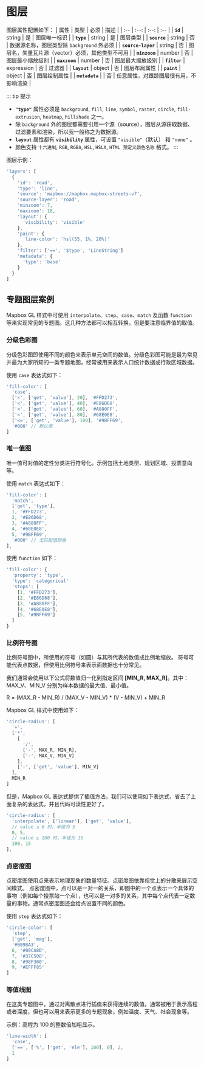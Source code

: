 # 图层
图层属性配置如下：
| 属性 | 类型 | 必须 | 描述 |
| :-- | :--: | :--: | :-- |
| **`id`** | string | 是 | 图层唯一标识 |
| **`type`** | string | 是 | 图层类型 |
| **`source`** | string | 否 | 数据源名称，图层类型除 `background` 外必须 |
| **`source-layer`** | string | 否 | 图层名，矢量瓦片源（vector）必须，其他类型不可用 |
| **`minzoom`** | number | 否 | 图层最小缩放级别 |
| **`maxzoom`** | number | 否 | 图层最大缩放级别 |
| **`filter`** | expression | 否 | 过滤器 |
| **`layout`** | object | 否 | 图层布局属性 |
| **`paint`** | object | 否 | 图层绘制属性 |
| **`metadata`** | | 否 | 任意属性，对跟踪图层很有用，不影响渲染 |

::: tip 提示
- **`"type"`** 属性必须是 `background`, `fill`, `line`, `symbol`, `raster`, `circle`, `fill-extrusion`, `heatmap`, `hillshade` 之一。
- 除 `background` 外的图层都需要引用一个源（source），图层从源获取数据、过滤要素和渲染，所以我一般称之为数据源。
- **`layout`** 属性都有 **`visibility`** 属性，可设置 `"visible"`（默认） 和 `"none"` 。
- 颜色支持 `十六进制`, `RGB`, `RGBA`, `HSL`, `HSLA`, `HTML 预定义颜色名称` 格式。
:::

图层示例：
``` js
'layers': [
  {
    'id': 'road',
    'type': 'line',
    'source': 'mapbox://mapbox.mapbox-streets-v7',
    'source-layer': 'road',
    'minzoom': 7,
    'maxzoom': 18,
    'layout': {
      'visibility': 'visible'
    },
    'paint': {
      'line-color': 'hsl(55, 1%, 20%)'
    },
    'filter': ['==', '$type', 'LineString']
    'metadata': {
      'type': 'base'
    }
  }
]
```

## 专题图层案例
Mapbox GL 样式中可使用 `interpolate`、`step`、`case`、`match` 及函数 `function` 等来实现常见的专题图。这几种方法都可以相互转换，但是要注意临界值的取值。

### 分级色彩图
分级色彩图即使用不同的颜色来表示单元空间的数值。分级色彩图可能是最为常见并最为大家所知的一类专题地图，经常被用来表示人口统计数据或行政区域数据。

<ClientOnly>
  <common-color-table :colors="[['[0, 20)', '#FFD273'], ['[20, 40)', '#E86D68'], ['[40, 60)', '#A880FF'], ['[60, 80)', '#68E0E8'], ['[80, 100]', '#9BFF69']]"/>
</ClientOnly>

使用 `case` 表达式如下：

``` js
'fill-color': [
  'case',
  ['<', ['get', 'value'], 20], '#FFD273',
  ['<', ['get', 'value'], 40], '#E86D68',
  ['<', ['get', 'value'], 60], '#A880FF',
  ['<', ['get', 'value'], 80], '#68E0E8',
  ['<=', ['get', 'value'], 100], '#9BFF69',
  '#000' // 默认值
]
```

<ClientOnly>
  <common-code-view name="thematic-choropleth"/>
</ClientOnly>

### 唯一值图
唯一值可对值的定性分类进行符号化。示例包括土地类型、规划区域、投票意向等。

<ClientOnly>
  <common-color-table :colors="[['1', '#FFD273'], ['2', '#E86D68'], ['3', '#A880FF'], ['4', '#68E0E8'], ['5', '#9BFF69']]"/>
</ClientOnly>

使用 `match` 表达式如下：

``` js
'fill-color': [
  'match',
  ['get', 'type'],
  1, '#FFD273',
  2, '#E86D68',
  3, '#A880FF',
  4, '#68E0E8',
  5, '#9BFF69',
  '#000' // 无匹配值颜色
],
```

使用 `function` 如下：
``` js
'fill-color': {
  'property': 'type',
  'type': 'categorical'
  'stops': [
    [1, '#FFD273'],
    [2, '#E86D68'],
    [3, '#A880FF'],
    [4, '#68E0E8'],
    [5, '#9BFF69']
  ]
}
```

<ClientOnly>
  <common-code-view name="thematic-unique"/>
</ClientOnly>

### 比例符号图
比例符号图中，所使用的符号（如圆）与其所代表的数值成比例地缩放。 符号可能代表点数据，但使用比例符号来表示面数据也十分常见。

我们通常会使用以下公式将数值归一化到指定区间 **[MIN_R, MAX_R]**。其中：MAX_V、MIN_V 分别为样本数据的最大值、最小值。
<div class="formula">
  <p>R = (MAX_R - MIN_R) / (MAX_V - MIN_V) * (V - MIN_V) + MIN_R</p>
</div>

Mapbox GL 样式中使用如下：
``` js
'circle-radius': [
  '+',
  ['*',
    [
      '/',
      ['-', MAX_R, MIN_R],
      ['-', MAX_V, MIN_V]
    ],
    ['-', ['get', 'value'], MIN_V]
  ],
  MIN_R
]
```

但是，Mapbox GL 表达式提供了插值方法，我们可以使用如下表达式，省去了上面复杂的表达式，并且代码可读性更好了。
``` js
'circle-radius': [
  'interpolate', ['linear'], ['get', 'value'],
  // value ≤ 0 时，半径为 5
  0, 5,
  // value ≥ 100 时，半径为 15
  100, 15
],
```

<ClientOnly>
  <common-code-view name="thematic-proportional"/>
</ClientOnly>

### 点密度图
点密度图使用点来表示地理现象的数量特征。点密度图依靠视觉上的分散来展示空间模式。 点密度图中，点可以是一对一的关系，即图中的一个点表示一个具体的事物（例如每个投票站一个点），也可以是一对多的关系，其中每个点代表一定数量的事物。通常点密度图还会给点设置不同的颜色。

<ClientOnly>
  <common-color-table :colors="[['＜10', '#0098A3'], ['[10,20)', '#00CA8D'], ['[20,30)', '#37C508'], ['[30,40)', '#98F300'], ['≥40', '#EFFF85']]"/>
</ClientOnly>

使用 `step` 表达式如下：
``` js
'circle-color': [
  'step',
  ['get', 'mag'],
  '#0098A3',
  6, '#00CA8D',
  7, '#37C508',
  8, '#98F300',
  9, '#EFFF85'
]
```

<ClientOnly>
  <common-code-view name="thematic-dot"/>
</ClientOnly>

### 等值线图
在这类专题图中，通过对离散点进行插值来获得连续的数值。通常被用于表示高程或者深度，但也可以用来表示更多的专题现象，例如温度、天气、社会现象等。

示例：高程为 100 的整数倍加粗显示。
``` js
'line-width': [
  'case',
  ['==', ['%', ['get', 'ele'], 100], 0], 2,
  1
]
```
<ClientOnly>
  <common-code-view name="thematic-contours"/>
</ClientOnly>
